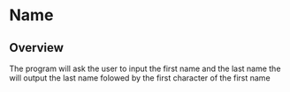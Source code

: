 # Name

## Overview
The program will ask the user to input the first name and the last name the will output the last name folowed by the first character of the first name
